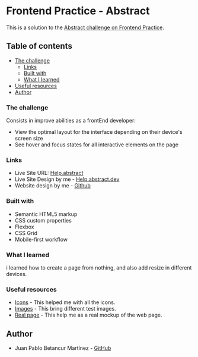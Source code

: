 # Frontend Practice - Abstract

This is a solution to the [Abstract challenge on Frontend Practice](https://www.frontendpractice.com/projects/abstract).

## Table of contents

- [The challenge](#the-challenge)
  - [Links](#links)
  - [Built with](#built-with)
  - [What I learned](#what-i-learned)
- [Useful resources](#useful-resources)
- [Author](#author)

### The challenge

Consists in improve abilities as a frontEnd developer:

- View the optimal layout for the interface depending on their device's screen size
- See hover and focus states for all interactive elements on the page

### Links

- Live Site URL: [Help.abstract](https://help.abstract.com/hc/en-us)
- Live Site Design by me - [Help.abstract.dev](https://jb-dev-abstract.netlify.app/)
- Website design by me - [Github](https://github.com/pabloskyDev/01-abstract)

### Built with

- Semantic HTML5 markup
- CSS custom properties
- Flexbox
- CSS Grid
- Mobile-first workflow

### What I learned

i learned how to create a page from nothing, and also add resize in different devices.

### Useful resources

- [Icons](https://boxicons.com/) - This helped me with all the icons.
- [Images](https://www.pexels.com/) - This bring different test images.
- [Real page](https://help.abstract.com/hc/en-us) - This help me as a real mockup of the web page.

## Author

- Juan Pablo Betancur Martínez - [GitHub](https://github.com/pabloskyDev)